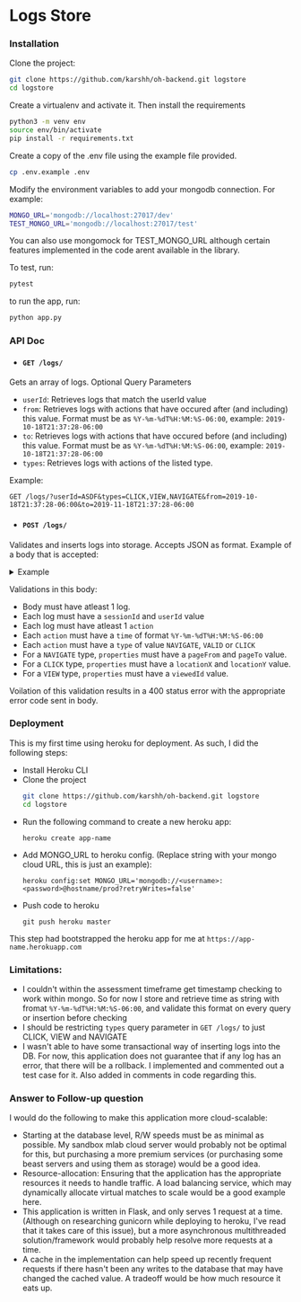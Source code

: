 # Logs Store


### Installation

Clone the project:
```bash
git clone https://github.com/karshh/oh-backend.git logstore
cd logstore
```

Create a virtualenv and activate it. Then install the requirements
```bash
python3 -m venv env
source env/bin/activate
pip install -r requirements.txt
```

Create a copy of the .env file using the example file provided.
```bash
cp .env.example .env
```
Modify the environment variables to add your mongodb connection. For example:
```bash
MONGO_URL='mongodb://localhost:27017/dev'
TEST_MONGO_URL='mongodb://localhost:27017/test'
```
You can also use mongomock for TEST_MONGO_URL although certain features implemented in the code arent available in the library.

To test, run:
```bash
pytest
```

to run the app, run:
```bash
python app.py
```


### API Doc

- #### `GET /logs/`

Gets an array of logs. Optional Query Parameters
- `userId`: Retrieves logs that match the userId value
- `from`: Retrieves logs with actions that have occured after (and including) this value. Format must be as `%Y-%m-%dT%H:%M:%S-06:00`, example: `2019-10-18T21:37:28-06:00`
- `to`: Retrieves logs with actions that have occured before (and including)  this value. Format must be as `%Y-%m-%dT%H:%M:%S-06:00`, example: `2019-10-18T21:37:28-06:00`
- `types`:  Retrieves logs with actions of the listed type. 

Example: 

`GET /logs/?userId=ASDF&types=CLICK,VIEW,NAVIGATE&from=2019-10-18T21:37:28-06:00&to=2019-11-18T21:37:28-06:00`

- #### `POST /logs/`
Validates and inserts logs into storage. Accepts JSON as format. Example of a body that is accepted:

<details>
<summary>Example</summary>
<br>

```json
[
    {
      "userId": "ABC123XYZ",
      "sessionId": "XYZ456ABC",
      "actions": [
        {
          "time": "2018-10-18T21:37:28-06:00",
          "type": "CLICK",
          "properties": {
            "locationX": 52,
            "locationY": 11
          }
        },
        {
          "time": "2018-10-18T21:37:30-06:00",
          "type": "VIEW",
          "properties": {
            "viewedId": "FDJKLHSLD"
          }
        },
        {
          "time": "2018-10-18T21:37:30-06:00",
          "type": "NAVIGATE",
          "properties": {
            "pageFrom": "communities",
            "pageTo": "inventory"
          }
        }
      ]
    },
    { 
    	"userId": "asd", 
    	"sessionId": "asdfg", 
    	"actions" : [
    		{
    			"time": "2018-10-18T21:37:28-06:00",
    			"type": "CLICK",
    			"properties": {
    				"locationX": 52,
    				"locationY": 22
    			}
    		},
    		{
    			"time": "2018-10-20T21:37:28-06:00",
    			"type": "NAVIGATE",
    			"properties": {
    				"pageFrom": "X",
    				"pageTo": "Y"
    			}
    		}
    	]
    }
]
```

</details>

Validations in this body:
- Body must have atleast 1 log.
- Each log must have a `sessionId` and `userId` value
- Each log must have atleast 1 `action`
- Each `action` must have a `time` of format `%Y-%m-%dT%H:%M:%S-06:00`
- Each `action` must have a `type` of value `NAVIGATE`, `VALID` or `CLICK`
- For a `NAVIGATE` type, `properties` must have a `pageFrom` and `pageTo` value.
- For a `CLICK` type, `properties` must have a `locationX` and `locationY` value.
- For a `VIEW` type, `properties` must have a `viewedId` value.

Voilation of this validation results in a 400 status error with the appropriate error code sent in body.

### Deployment

This is my first time using heroku for deployment. As such, I did the following steps:

- Install Heroku CLI
- Clone the project
    ```bash
    git clone https://github.com/karshh/oh-backend.git logstore
    cd logstore
    ```
- Run the following command to create a new heroku app: 
    ```
    heroku create app-name
    ```
- Add MONGO_URL to heroku config. (Replace string with your mongo cloud URL, this is just an example): 
    ```
    heroku config:set MONGO_URL='mongodb://<username>:<password>@hostname/prod?retryWrites=false'
    ```
- Push code to heroku
    ```
    git push heroku master
    ```

This step had bootstrapped the heroku app for me at ```https://app-name.herokuapp.com```

### Limitations:
- I couldn't within the assessment timeframe get timestamp checking to work within mongo. So for now I store and retrieve time as string with fromat `%Y-%m-%dT%H:%M:%S-06:00`, and validate this format on every query or insertion before checking
- I should be restricting `types` query parameter in `GET /logs/` to just CLICK, VIEW and NAVIGATE
- I wasn't able to have some transactional way of inserting logs into the DB. For now, this application does not guarantee that if any log has an error, that there will be a rollback. I implemented and commented out a test case for it. Also added in comments in code regarding this.


### Answer to Follow-up question
I would do the following to make this application more cloud-scalable:
- Starting at the database level, R/W speeds must be as minimal as possible. My sandbox mlab cloud server would probably not be optimal for this, but purchasing a more premium services (or purchasing some beast servers and using them as storage) would be a good idea.
- Resource-allocation: Ensuring that the application has the appropriate resources it needs to handle traffic. A load balancing service, which may dynamically allocate virtual matches to scale would be a good example here.
- This application is written in Flask, and only serves 1 request at a time. (Although on researching gunicorn while deploying to heroku, I've read that it takes care of this issue), but a more asynchronous multithreaded solution/framework would probably help resolve more requests at a time.
- A cache in the implementation can help speed up recently frequent requests if there hasn't been any writes to the database that may have changed the cached value. A tradeoff would be how much resource it eats up.